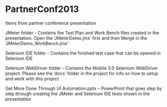 PartnerConf2013
===============

Items from partner conference presentation

JMeter folder - Contains the Test Plan and Work Bench files created in the presentation.  Open the ‘JMeterDemo.jmx’ first and then Merge in the ‘JMeterDemo_WorkBench.jmx’

Selenium IDE folder - Contains the finished test case that can be opened in Selenium IDE

Selenium WebDriver folder - Contains the Mobile 3.0 Selenium WebDriver project.  Please see the ‘docs’ folder in the project for info on how to setup and work with this project

Get More Done Through UI Automation.pptx – PowerPoint that goes step by step through creating the JMeter and Selenium IDE tests shown in the presentation

